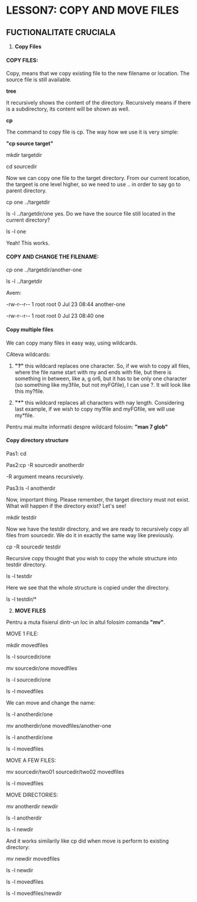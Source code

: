 # LESSON7: COPY AND MOVE FILES
## FUCTIONALITATE CRUCIALA

1. **Copy Files**

#### COPY FILES:

Copy, means that we copy existing file to the new filename or location. The source file is still available.

**tree**

It recursively shows the content of the directory. Recursively means if there is a subdirectory, its content will be shown as well.

**cp**

The command to copy file is cp. The way how we use it is very simple:

**"cp source target"**

mkdir targetdir

cd sourcedir

Now we can copy one file to the target directory. From our current location, the targeet is one level higher, so we need to use .. in order to say go to parent directory.

cp one ../targetdir

ls -l ../targetdir/one yes. Do we have the source file still located in the current directory?

ls -l one

Yeah! This works.


#### COPY AND CHANGE THE FILENAME:

cp one ../targetdir/another-one

ls -l ../targetdir

Avem: 

-rw-r--r-- 1 root root 0 Jul 23 08:44 another-one

-rw-r--r-- 1 root root 0 Jul 23 08:40 one

#### Copy multiple files

We can copy many files in easy way, using wildcards.

CAteva wildcards:

1. **"?"**
this wildcard replaces one character. So, if we wish to copy all files, where the file name start with my and ends with file, but there is something in between, like a, g or6, but it has to be only one character (so something like my3file, but not myFGfile), I can use ?. It will look like this my?file.

2. **"*"** 
this wildcard replaces all characters with nay length. Considering last example, if we wish to copy my1file and myFGfile, we will use my*file.

Pentru mai multe informatii despre wildcard folosim: 
**"man 7 glob"**


#### Copy directory structure

Pas1: cd

Pas2:cp -R sourcedir anotherdir

-R argument means recursively.

Pas3:ls -l anotherdir

Now, important thing. Please remember, the target directory must not exist. What will happen if the directory exist? Let's see!

mkdir testdir

Now we have the testdir directory, and we are ready to recursively copy all files from sourcedir. We do it in exactly the same way like previously.

cp -R sourcedir testdir

Recursive copy thought that you wish to copy the whole structure into testdir directory.

ls -l testdir

Here we see that the whole structure is copied under the directory.

ls -l testdir/* 

2. **MOVE FILES**

Pentru a muta fisierul dintr-un loc in altul folosim comanda **"mv"**.

MOVE 1 FILE:

mkdir movedfiles

ls -l sourcedir/one

mv sourcedir/one movedfiles

ls -l sourcedir/one

ls -l movedfiles


We can move and change the name:

ls -l anotherdir/one

mv anotherdir/one movedfiles/another-one

ls -l anotherdir/one

ls -l movedfiles 

MOVE A FEW FILES:

mv sourcedir/two01 sourcedir/two02 movedfiles

ls -l movedfiles 

MOVE DIRECTORIES:

mv anotherdir newdir

ls -l anotherdir

ls -l newdir 

And it works similarily like cp did when move is perform to existing directory:

mv newdir movedfiles

ls -l newdir

ls -l movedfiles

ls -l movedfiles/newdir 





